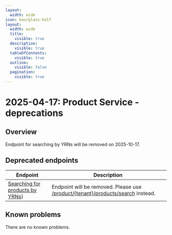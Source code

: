 ```yaml
---
layout:
  width: wide
icon: hourglass-half
layout:
  width: wide 
  title:
    visible: true
  description:
    visible: true
  tableOfContents:
    visible: true
  outline:
    visible: false
  pagination:
    visible: true
---
```


# 2025-04-17: Product Service - deprecations

## Overview

Endpoint for searching by YRNs will be removed on 2025-10-17.

## Deprecated endpoints

| Endpoint                                                                                        | Description                                                                                                                                                                               |
|-------------------------------------------------------------------------------------------------|-------------------------------------------------------------------------------------------------------------------------------------------------------------------------------------------|
| [Searching for products by YRNs](https://developer.emporix.io/api-references/api-guides/products-labels-and-brands/product-service/api-reference/products#post-product-tenant-search))  | Endpoint will be removed. Please use [/product/{tenant}/products/search](https://developer.emporix.io/api-references/api-guides/products-labels-and-brands/product-service/api-reference/products#post-product-tenant-products-search) instead.                              |

## Known problems

There are no known problems.